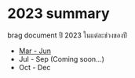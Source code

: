 # 2023 summary
brag document ปี 2023 ในแต่ละช่วงของปี
- [Mar - Jun](2023-mar-jun.md)
- Jul - Sep (Coming soon...)
- Oct - Dec
